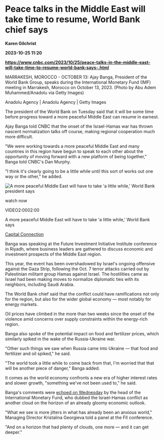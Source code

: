 # Peace talks in the Middle East will take time to resume, World Bank chief says
**Karen Gilchrist**

**2023-10-25 11:20**

**https://www.cnbc.com/2023/10/25/peace-talks-in-the-middle-east-will-take-time-to-resume-world-bank-says-.html**

MARRAKESH, MOROCCO - OCTOBER 13: Ajay Banga, President of the World Bank Group, speaks during the International Monetary Fund (IMF) meeting in Marrakesh, Morocco on October 13, 2023. (Photo by Abu Adem Muhammed/Anadolu via Getty Images)

Anadolu Agency | Anadolu Agency | Getty Images

The president of the World Bank on Tuesday said that it will be some time before progress toward a more peaceful Middle East can resume in earnest.

Ajay Banga told CNBC that the onset of the Israel-Hamas war has thrown nascent normalization talks off course, making regional cooperation much more difficult.

"We were working towards a more peaceful Middle East and many countries in this region have begun to speak to each other about the opportunity of moving forward with a new platform of being together," Banga told CNBC's Dan Murphy.

"I think it's clearly going to be a little while until this sort of works out one way or the other," he added.

![A more peaceful Middle East will have to take 'a little while,' World Bank president says](https://image.cnbcfm.com/api/v1/image/107322692-16982067831698206780-31737603006-1080pnbcnews.jpg?v=1698207295&w=750&h=422&vtcrop=y)

watch now

VIDEO2:0002:00

A more peaceful Middle East will have to take 'a little while,' World Bank says

[Capital Connection](https://www.cnbc.com/capital-connection/)

Banga was speaking at the Future Investment Initiative Institute conference in Riyadh, where business leaders are gathered to discuss economic and investment prospects of the Middle East region.

This year, the event has been overshadowed by Israel's ongoing offensive against the Gaza Strip, following the Oct. 7 terror attacks carried out by Palestinian militant group Hamas against Israel. The hostilities came as Israel had been making moves to normalize diplomatic ties with its neighbors, including Saudi Arabia.

The World Bank chief said that the conflict could have ramifications not only for the region, but also for the wider global economy — most notably for energy markets.

Oil prices have climbed in the more than two weeks since the onset of the violence amid concerns over supply constraints within the energy-rich region.

Banga also spoke of the potential impact on food and fertilizer prices, which similarly spiked in the wake of the Russia-Ukraine war.

"Other such things we saw when Russia came into Ukraine — that food and fertilizer and oil spiked," he said.

"The world took a little while to come back from that, I'm worried that that will be another piece of danger," Banga added.

It comes as the world economy confronts a new era of higher interest rates and slower growth, "something we've not been used to," he said.

Banga's comments were [echoed on Wednesday](https://carbon.cnbc.com/dashboard/editor/107322754?readonly=true) by the head of the International Monetary Fund, who dubbed the Israel-Hamas conflict as another cloud on the horizon of an already gloomy economic outlook.

"What we see is more jitters in what has already been an anxious world," Managing Director Kristalina Georgieva told a panel at the FII conference.

"And on a horizon that had plenty of clouds, one more — and it can get deeper."